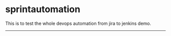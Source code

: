 # sprintautomation
This is to test the whole devops automation from jira to jenkins demo.
******************************************************************
